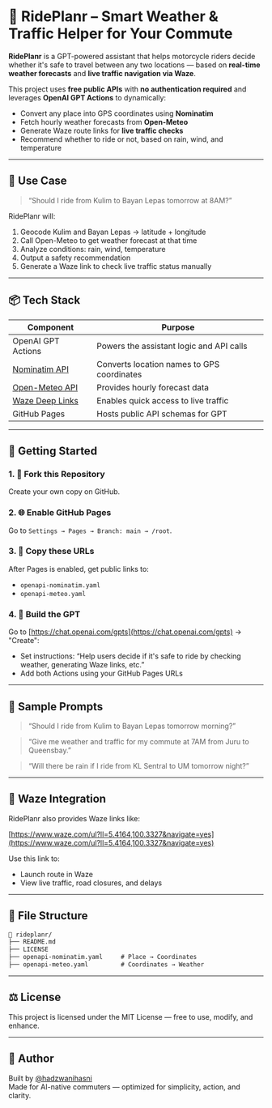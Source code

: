 # 🛵 RidePlanr – Smart Weather & Traffic Helper for Your Commute

**RidePlanr** is a GPT-powered assistant that helps motorcycle riders decide whether it's safe to travel between any two locations — based on **real-time weather forecasts** and **live traffic navigation via Waze**.

This project uses **free public APIs** with **no authentication required** and leverages **OpenAI GPT Actions** to dynamically:
- Convert any place into GPS coordinates using **Nominatim**
- Fetch hourly weather forecasts from **Open-Meteo**
- Generate Waze route links for **live traffic checks**
- Recommend whether to ride or not, based on rain, wind, and temperature

---

## 🎯 Use Case

> “Should I ride from Kulim to Bayan Lepas tomorrow at 8AM?”

RidePlanr will:
1. Geocode Kulim and Bayan Lepas → latitude + longitude
2. Call Open-Meteo to get weather forecast at that time
3. Analyze conditions: rain, wind, temperature
4. Output a safety recommendation
5. Generate a Waze link to check live traffic status manually

---

## 📦 Tech Stack

| Component                                              | Purpose                                      |
|--------------------------------------------------------|----------------------------------------------|
| OpenAI GPT Actions                                     | Powers the assistant logic and API calls     |
| [Nominatim API](https://nominatim.org/)                | Converts location names to GPS coordinates   |
| [Open-Meteo API](https://open-meteo.com/)              | Provides hourly forecast data                |
| [Waze Deep Links](https://www.waze.com/live-map)       | Enables quick access to live traffic         |
| GitHub Pages                                           | Hosts public API schemas for GPT             |

---

## 🚀 Getting Started

### 1. 🧬 Fork this Repository
Create your own copy on GitHub.

### 2. 🌐 Enable GitHub Pages
Go to `Settings → Pages → Branch: main → /root`.

### 3. 🔗 Copy these URLs
After Pages is enabled, get public links to:
- `openapi-nominatim.yaml`
- `openapi-meteo.yaml`

### 4. 🧠 Build the GPT
Go to [https://chat.openai.com/gpts](https://chat.openai.com/gpts) → "Create":
- Set instructions: “Help users decide if it's safe to ride by checking weather, generating Waze links, etc.”
- Add both Actions using your GitHub Pages URLs

---

## 🧪 Sample Prompts

> “Should I ride from Kulim to Bayan Lepas tomorrow morning?”

> “Give me weather and traffic for my commute at 7AM from Juru to Queensbay.”

> “Will there be rain if I ride from KL Sentral to UM tomorrow night?”

---

## 🔧 Waze Integration

RidePlanr also provides Waze links like:

[https://www.waze.com/ul?ll=5.4164,100.3327&navigate=yes](https://www.waze.com/ul?ll=5.4164,100.3327&navigate=yes)

Use this link to:
- Launch route in Waze
- View live traffic, road closures, and delays

---

## 📁 File Structure

```markdown
📁 rideplanr/
├── README.md
├── LICENSE
├── openapi-nominatim.yaml     # Place → Coordinates
├── openapi-meteo.yaml         # Coordinates → Weather
```

---

## ⚖ License

This project is licensed under the MIT License — free to use, modify, and enhance.

---

## 🤖 Author

Built by [@hadzwanihasni](https://github.com/hadzwanihasni)  
Made for AI-native commuters — optimized for simplicity, action, and clarity.

